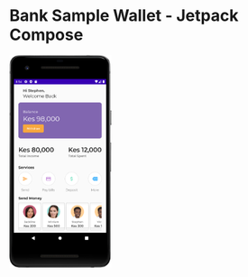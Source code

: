 # Bank Sample Wallet - Jetpack Compose

<p dloat="left">
  <img src="screenshots/Screenshot_20230409_205502.png" width="36%"/>
</p>
